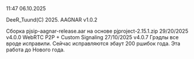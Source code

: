 11:47 06.10.2025

DeeR_Tuund(C) 2025. AAGNAR v1.0.2

Сборка pjsip-aagnar-release.aar на основе pjproject-2.15.1.zip
29/20/2025
v4.0.0 WebRTC P2P + Custom Signaling
27/10/2025 v4.0.7 Грэдлы все вроде исправили. Сейчас исправляются эбаут 200 ршибок года. Эта работа до Нового года.
